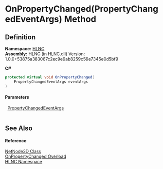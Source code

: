 # OnPropertyChanged(PropertyChangedEventArgs) Method




## Definition
**Namespace:** <a href="N_HLNC">HLNC</a>  
**Assembly:** HLNC (in HLNC.dll) Version: 1.0.0+53875a383067c2ec9e9ab8259c59e7345e0d5bf9

**C#**
``` C#
protected virtual void OnPropertyChanged(
	PropertyChangedEventArgs eventArgs
)
```



#### Parameters
<dl><dt>  <a href="https://learn.microsoft.com/dotnet/api/system.componentmodel.propertychangedeventargs" target="_blank" rel="noopener noreferrer">PropertyChangedEventArgs</a></dt><dd> </dd></dl>

## See Also


#### Reference
<a href="T_HLNC_NetNode3D">NetNode3D Class</a>  
<a href="Overload_HLNC_NetNode3D_OnPropertyChanged">OnPropertyChanged Overload</a>  
<a href="N_HLNC">HLNC Namespace</a>  
